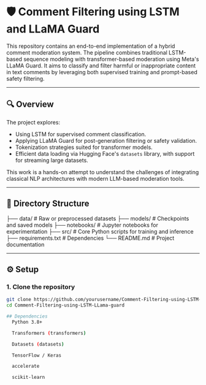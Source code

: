 # 🛡️ Comment Filtering using LSTM and LLaMA Guard

This repository contains an end-to-end implementation of a hybrid comment moderation system. The pipeline combines traditional LSTM-based sequence modeling with transformer-based moderation using Meta's LLaMA Guard. It aims to classify and filter harmful or inappropriate content in text comments by leveraging both supervised training and prompt-based safety filtering.

---

## 🔍 Overview

The project explores:
- Using LSTM for supervised comment classification.
- Applying LLaMA Guard for post-generation filtering or safety validation.
- Tokenization strategies suited for transformer models.
- Efficient data loading via Hugging Face's `datasets` library, with support for streaming large datasets.

This work is a hands-on attempt to understand the challenges of integrating classical NLP architectures with modern LLM-based moderation tools.

---

## 📁 Directory Structure
├── data/ # Raw or preprocessed datasets
├── models/ # Checkpoints and saved models
├── notebooks/ # Jupyter notebooks for experimentation
├── src/ # Core Python scripts for training and inference
├── requirements.txt # Dependencies
└── README.md # Project documentation


---

## ⚙️ Setup

### 1. Clone the repository

```bash
git clone https://github.com/yourusername/Comment-Filtering-using-LSTM-LLama-guard.git
cd Comment-Filtering-using-LSTM-LLama-guard

## Dependencies
  Python 3.8+

  Transformers (transformers)

  Datasets (datasets)

  TensorFlow / Keras

  accelerate

  scikit-learn
